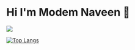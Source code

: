 # Hi I'm Modem Naveen 👋

![](https://komarev.com/ghpvc/?username=nmodem2k)


[![Top Langs](https://github-readme-stats.vercel.app/api/top-langs/?username=nmodem2k)](https://github.com/nmodem2k/github-readme-stats)
<!--
**nmodem2k/nmodem2k** is a ✨ _special_ ✨ repository because its `README.md` (this file) appears on your GitHub profile.

Here are some ideas to get you started:

- 🔭 I’m currently working on ...
- 🌱 I’m currently learning ...
- 👯 I’m looking to collaborate on ...
- 🤔 I’m looking for help with ...
- 💬 Ask me about ...
- 📫 How to reach me: ...
- 😄 Pronouns: ...
- ⚡ Fun fact: ...
-->
